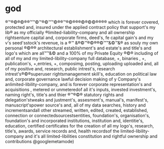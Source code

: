 # god
®™®©®©®®™™©™®©™™©®®™®©®®®©®©©®®®® which is forever covered, protected and, insured under the applied contract policy that support's my lib® as my officially ®limited-liability-company and all ownership rightsenture capital and, corporate firms, deed's, fe capital gain's and my v's seed'sstock's revenue, is a ®™ &®©™®©®®©™™&©™&® as souly my own personal ®©®® architectural establishment's and estate's and title's and logo's which are all™™&© and a 100% of my Private Equity ®©® including of all of my and my limited-libility-company full database, +, binaries , +, publication's, +,entries, +, composimg, posting, uploading uploaded and, all of my positive and, research, public intrest's, research intrest's®©®superuser rightsmanagement skill's, education on political law and, corporate governance lawful decision making of y Company's anlimited-libility-company, and is forever corporate representation's and acquisitions , metered or unmeteredof all it's inputs, invested investment's, naming right's, title's and thier ®™®©® statutory rights and delegation'stweaks and justment's, assesment's, manual's, manifest's, manuscript'spower source's and, all of my data searches, history and incrementsandall other streamed, written, edited, created, established, connection or connectedsourcestsentities, foundation's, organisation's, foundation's and incorporated institutions, institution and, identitie's, education, certified certificates for the creation of all my logo's, research, title's, awards, service records and, health recordsof the limited-libility-company and it's all limited-libilities constitution and rightful ownership and contributions @googlemetamode)

